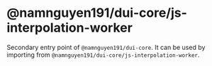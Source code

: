 # @namnguyen191/dui-core/js-interpolation-worker

Secondary entry point of `@namnguyen191/dui-core`. It can be used by importing from `@namnguyen191/dui-core/js-interpolation-worker`.
